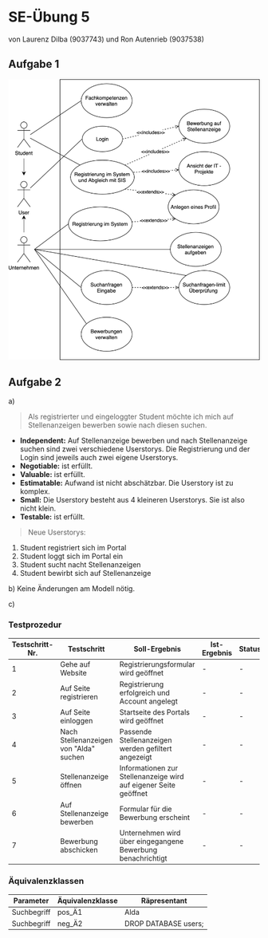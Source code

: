 # SE-Übung 5
von Laurenz Dilba (9037743) und Ron Autenrieb (9037538)

## Aufgabe 1
![Aufgabe1](CollHBRS_Use_Case_Diagramm.jpg)

## Aufgabe 2
a)

> Als registrierter und eingeloggter Student möchte ich mich auf Stellenanzeigen bewerben sowie nach diesen suchen.

- **Independent:** Auf Stellenanzeige bewerben und nach Stellenanzeige suchen sind zwei verschiedene Userstorys. Die Registrierung und der Login sind jeweils auch zwei eigene Userstorys.
- **Negotiable:** ist erfüllt.
- **Valuable:** ist erfüllt.
- **Estimatable:** Aufwand ist nicht abschätzbar. Die Userstory ist zu komplex.
- **Small:** Die Userstory besteht aus 4 kleineren Userstorys. Sie ist also nicht klein.
- **Testable:** ist erfüllt.

> Neue Userstorys:

1. Student registriert sich im Portal
2. Student loggt sich im Portal ein    
3. Student sucht nacht Stellenanzeigen     
4. Student bewirbt sich auf Stellenanzeige

b) Keine Änderungen am Modell nötig.

c)
### Testprozedur

Testschritt-Nr. | Testschritt | Soll-Ergebnis | Ist-Ergebnis | Status | Anmerkungen
--- | --- | --- | --- | --- | --- |
1 | Gehe auf Website | Registrierungsformular wird geöffnet | - | - | -
2 | Auf Seite registrieren | Registrierung erfolgreich und Account angelegt | - | - | -
3 | Auf Seite einloggen | Startseite des Portals wird geöffnet | - | - | -
4 | Nach Stellenanzeigen von "Alda" suchen | Passende Stellenanzeigen werden gefiltert angezeigt | - | - | -
5 | Stellenanzeige öffnen | Informationen zur Stellenanzeige wird auf eigener Seite geöffnet | - | - | -
6 | Auf Stellenanzeige bewerben | Formular für die Bewerbung erscheint | - | - | -
7 | Bewerbung abschicken | Unternehmen wird über eingegangene Bewerbung benachrichtigt | - | - | -
 
### Äquivalenzklassen
Parameter | Äquivalenzklasse | Räpresentant
--- | --- | --- |
Suchbegriff | pos_Ä1 | Alda
Suchbegriff | neg_Ä2 | DROP DATABASE users;
